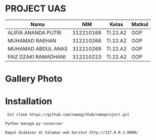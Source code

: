 # PROJECT UAS

|**Nama**|**NIM**|**Kelas**|**Matkul**|
|----|---|-----|------|
|ALIFIA ANANDA PUTRI|312210168|TI.22.A2|OOP|
|MUHAMAD RAEHAN|312210266|TI.22.A2|OOP|
|MUHAMAD ABDUL ANAS|312210269|TI.22.A2|OOP|
|FAIZ DZAKI RAMADHANI|312210223|TI.22.A2|OOP|

# Gallery Photo

# Installation

 ```bash
  Git clone https://github.com/namagithub/namaproject.git
   ```

 ```bash
Python manage.py runserver
 ```

 ```bash
Dapat diakases di halaman web berikut http://127.0.0.1:8000/ 
 ```
  
 



